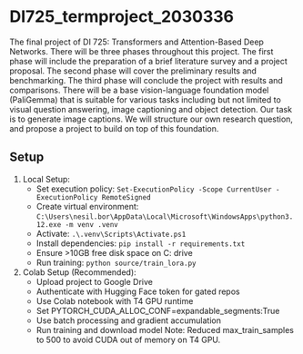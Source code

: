 # DI725_termproject_2030336

The final project of DI 725: Transformers and Attention-Based Deep Networks. There will
be three phases throughout this project. The first phase will include the preparation of a brief literature survey and a
project proposal. The second phase will cover the preliminary results and benchmarking. The third phase will conclude
the project with results and comparisons.
There will be a base vision-language foundation model (PaliGemma) that is suitable for various tasks including but
not limited to visual question answering, image captioning and object detection. Our task is to generate image
captions. We will structure our own research question, and propose a project to build on top of this foundation.

## Setup
1. Local Setup:
   - Set execution policy: `Set-ExecutionPolicy -Scope CurrentUser -ExecutionPolicy RemoteSigned`
   - Create virtual environment: `C:\Users\nesil.bor\AppData\Local\Microsoft\WindowsApps\python3.12.exe -m venv .venv`
   - Activate: `.\.venv\Scripts\Activate.ps1`
   - Install dependencies: `pip install -r requirements.txt`
   - Ensure >10GB free disk space on C: drive
   - Run training: `python source/train_lora.py`
2. Colab Setup (Recommended):
   - Upload project to Google Drive
   - Authenticate with Hugging Face token for gated repos
   - Use Colab notebook with T4 GPU runtime
   - Set PYTORCH_CUDA_ALLOC_CONF=expandable_segments:True
   - Use batch processing and gradient accumulation
   - Run training and download model
Note: Reduced max_train_samples to 500 to avoid CUDA out of memory on T4 GPU.